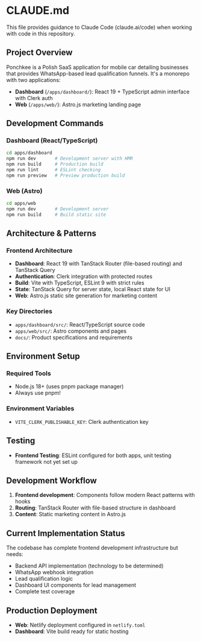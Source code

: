 # CLAUDE.md

This file provides guidance to Claude Code (claude.ai/code) when working with code in this repository.

## Project Overview

Ponchkee is a Polish SaaS application for mobile car detailing businesses that provides WhatsApp-based lead qualification funnels. It's a monorepo with two applications:

- **Dashboard** (`/apps/dashboard/`): React 19 + TypeScript admin interface with Clerk auth
- **Web** (`/apps/web/`): Astro.js marketing landing page

## Development Commands

### Dashboard (React/TypeScript)
```bash
cd apps/dashboard
npm run dev       # Development server with HMR
npm run build     # Production build
npm run lint      # ESLint checking
npm run preview   # Preview production build
```

### Web (Astro)
```bash
cd apps/web
npm run dev       # Development server
npm run build     # Build static site
```

## Architecture & Patterns

### Frontend Architecture
- **Dashboard**: React 19 with TanStack Router (file-based routing) and TanStack Query
- **Authentication**: Clerk integration with protected routes
- **Build**: Vite with TypeScript, ESLint 9 with strict rules
- **State**: TanStack Query for server state, local React state for UI
- **Web**: Astro.js static site generation for marketing content

### Key Directories
- `apps/dashboard/src/`: React/TypeScript source code
- `apps/web/src/`: Astro components and pages
- `docs/`: Product specifications and requirements

## Environment Setup

### Required Tools
- Node.js 18+ (uses pnpm package manager)
- Always use pnpm!

### Environment Variables
- `VITE_CLERK_PUBLISHABLE_KEY`: Clerk authentication key

## Testing

- **Frontend Testing**: ESLint configured for both apps, unit testing framework not yet set up

## Development Workflow

1. **Frontend development**: Components follow modern React patterns with hooks
2. **Routing**: TanStack Router with file-based structure in dashboard
3. **Content**: Static marketing content in Astro.js

## Current Implementation Status

The codebase has complete frontend development infrastructure but needs:
- Backend API implementation (technology to be determined)
- WhatsApp webhook integration
- Lead qualification logic
- Dashboard UI components for lead management
- Complete test coverage

## Production Deployment

- **Web**: Netlify deployment configured in `netlify.toml`
- **Dashboard**: Vite build ready for static hosting